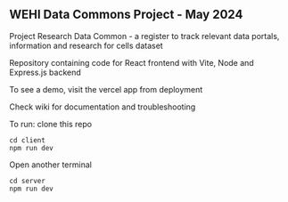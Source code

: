 ## WEHI Data Commons Project - May 2024

Project Research Data Common - a register to track relevant data portals, information and research for cells dataset

Repository containing code for React frontend with Vite, Node and Express.js backend

To see a demo, visit the vercel app from deployment

Check wiki for documentation and troubleshooting

To run: clone this repo

```
cd client
npm run dev
```
Open another terminal
```
cd server
npm run dev
```
